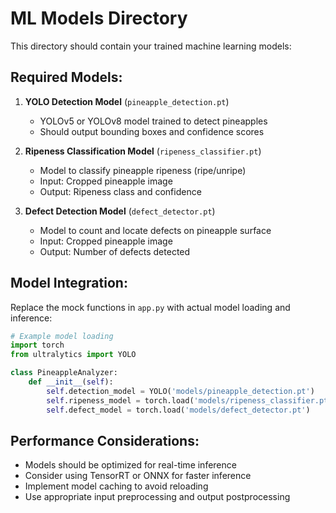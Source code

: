 # ML Models Directory

This directory should contain your trained machine learning models:

## Required Models:

1. **YOLO Detection Model** (`pineapple_detection.pt`)
   - YOLOv5 or YOLOv8 model trained to detect pineapples
   - Should output bounding boxes and confidence scores

2. **Ripeness Classification Model** (`ripeness_classifier.pt`)
   - Model to classify pineapple ripeness (ripe/unripe)
   - Input: Cropped pineapple image
   - Output: Ripeness class and confidence

3. **Defect Detection Model** (`defect_detector.pt`)
   - Model to count and locate defects on pineapple surface
   - Input: Cropped pineapple image
   - Output: Number of defects detected

## Model Integration:

Replace the mock functions in `app.py` with actual model loading and inference:

```python
# Example model loading
import torch
from ultralytics import YOLO

class PineappleAnalyzer:
    def __init__(self):
        self.detection_model = YOLO('models/pineapple_detection.pt')
        self.ripeness_model = torch.load('models/ripeness_classifier.pt')
        self.defect_model = torch.load('models/defect_detector.pt')
```

## Performance Considerations:

- Models should be optimized for real-time inference
- Consider using TensorRT or ONNX for faster inference
- Implement model caching to avoid reloading
- Use appropriate input preprocessing and output postprocessing